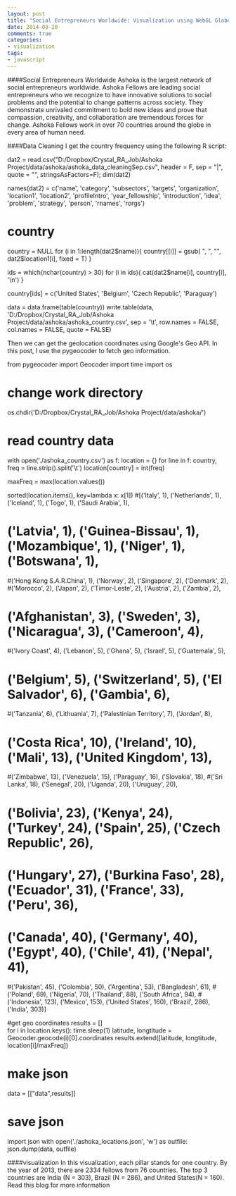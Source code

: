 ```yaml
---
layout: post
title: "Social Entrepreneurs Worldwide: Visualization using WebGL Globe"
date: 2014-08-20
comments: true
categories: 
- visualization
tags:
- javascript
---
```


####Social Entrepreneurs Worldwide
Ashoka is the largest network of social entrepreneurs worldwide. Ashoka Fellows are leading social entrepreneurs who we recognize to have innovative solutions to social problems and the potential to change patterns across society. They demonstrate unrivaled commitment to bold new ideas and prove that compassion, creativity, and collaboration are tremendous forces for change. Ashoka Fellows work in over 70 countries around the globe in every area of human need.

####Data Cleaning
I get the country frequency using the following R script: 

   dat2 = read.csv("D:/Dropbox/Crystal_RA_Job/Ashoka Project/data/ashoka/ashoka_data_cleaningSep.csv",
                  header = F, sep = "|", quote = "", stringsAsFactors=F); dim(dat2)
   
   names(dat2) =  c('name', 'category', 'subsectors', 'targets', 'organization', 'location1',
   				'location2', 'profileIntro', 'year_fellowship', 'introduction', 'idea',
   				'problem', 'strategy', 'person', 'rnames', 'rorgs')    
   
   # country
   country = NULL
   for (i in 1:length(dat2$name)){
     country[[i]] = gsub( ", ", "", dat2$location1[i], fixed = T)
   }
   
   
   ids = which(nchar(country) > 30)
   for (i in ids){
     cat(dat2$name[i], country[i], '\n')
   }
   
   country[ids] = c('United States', 'Belgium', 'Czech Republic', 'Paraguay')
   
   data = data.frame(table(country))
   write.table(data, 'D:/Dropbox/Crystal_RA_Job/Ashoka Project/data/ashoka/ashoka_country.csv', sep = '\t', row.names = FALSE, col.names = FALSE, quote = FALSE)

Then we can get the geolocation coordinates using Google's Geo API. In this post, I use the pygeocoder to fetch geo information. 

  from pygeocoder import Geocoder
  import time
  import os
  
  # change work directory
  os.chdir('D:/Dropbox/Crystal_RA_Job/Ashoka Project/data/ashoka/')
  
  # read country data
  with open('./ashoka_country.csv') as f:
      location = {}
      for line in f:
          country, freq = line.strip().split('\t')
          location[country] = int(freq)
          
  maxFreq = max(location.values())    
  
  sorted(location.items(), key=lambda x: x[1])
  #[('Italy', 1), ('Netherlands', 1), ('Iceland', 1), ('Togo', 1), ('Saudi Arabia', 1), 
  # ('Latvia', 1), ('Guinea-Bissau', 1), ('Mozambique', 1), ('Niger', 1), ('Botswana', 1), 
  #('Hong Kong S.A.R.China', 1), ('Norway', 2), ('Singapore', 2), ('Denmark', 2), 
  #('Morocco', 2), ('Japan', 2), ('Timor-Leste', 2), ('Austria', 2), ('Zambia', 2),
  # ('Afghanistan', 3), ('Sweden', 3), ('Nicaragua', 3), ('Cameroon', 4), 
  #('Ivory Coast', 4), ('Lebanon', 5), ('Ghana', 5), ('Israel', 5), ('Guatemala', 5),
  # ('Belgium', 5), ('Switzerland', 5), ('El Salvador', 6), ('Gambia', 6), 
  #('Tanzania', 6), ('Lithuania', 7), ('Palestinian Territory', 7), ('Jordan', 8),
  # ('Costa Rica', 10), ('Ireland', 10), ('Mali', 13), ('United Kingdom', 13), 
  #('Zimbabwe', 13), ('Venezuela', 15), ('Paraguay', 16), ('Slovakia', 18), 
  #('Sri Lanka', 18), ('Senegal', 20), ('Uganda', 20), ('Uruguay', 20),
  # ('Bolivia', 23), ('Kenya', 24), ('Turkey', 24), ('Spain', 25), ('Czech Republic', 26),
  # ('Hungary', 27), ('Burkina Faso', 28), ('Ecuador', 31), ('France', 33), ('Peru', 36),
  # ('Canada', 40), ('Germany', 40), ('Egypt', 40), ('Chile', 41), ('Nepal', 41), 
  #('Pakistan', 45), ('Colombia', 50), ('Argentina', 53), ('Bangladesh', 61), 
  #('Poland', 69), ('Nigeria', 70), ('Thailand', 88), ('South Africa', 94), 
  #('Indonesia', 123), ('Mexico', 153), ('United States', 160), ('Brazil', 286), ('India', 303)]
  
  #get geo coordinates
  results = []    
  for i in location.keys():
      time.sleep(1)
      latitude, longtitude = Geocoder.geocode(i)[0].coordinates
      results.extend([latitude, longtitude, location[i]/maxFreq])
  
  # make json
  data = [["data",results]]
  
  # save json
  import json
  with open('./ashoka_locations.json', 'w') as outfile:
    json.dump(data, outfile)
  


####visualization
In this visualization, each pillar stands for one country. By the year of 2013, there are 2334 fellows from 76 countries. The top 3 countries are India (N = 303), Brazil (N = 286), and United States(N = 160). Read this blog for more information

![]()


 
